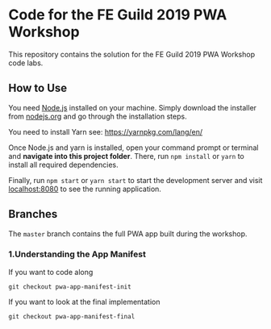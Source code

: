 # Code for the FE Guild 2019 PWA Workshop

This repository contains the solution for the FE Guild 2019 PWA Workshop code labs.

## How to Use
You need [Node.js](https://nodejs.org) installed on your machine. Simply download the installer from [nodejs.org](https://nodejs.org) and go through the installation steps.

You need to install Yarn see: https://yarnpkg.com/lang/en/

Once Node.js and yarn is installed, open your command prompt or terminal and **navigate into this project folder**. There, run `npm install` or `yarn` to install all required dependencies.

Finally, run `npm start` or `yarn start` to start the development server and visit [localhost:8080](http://localhost:8080) to see the running application.

## Branches

The `master` branch contains the full PWA app built during the workshop.

### 1.Understanding the App Manifest

If you want to code along

`git checkout pwa-app-manifest-init` 

If you want to look at the final implementation

`git checkout pwa-app-manifest-final`
